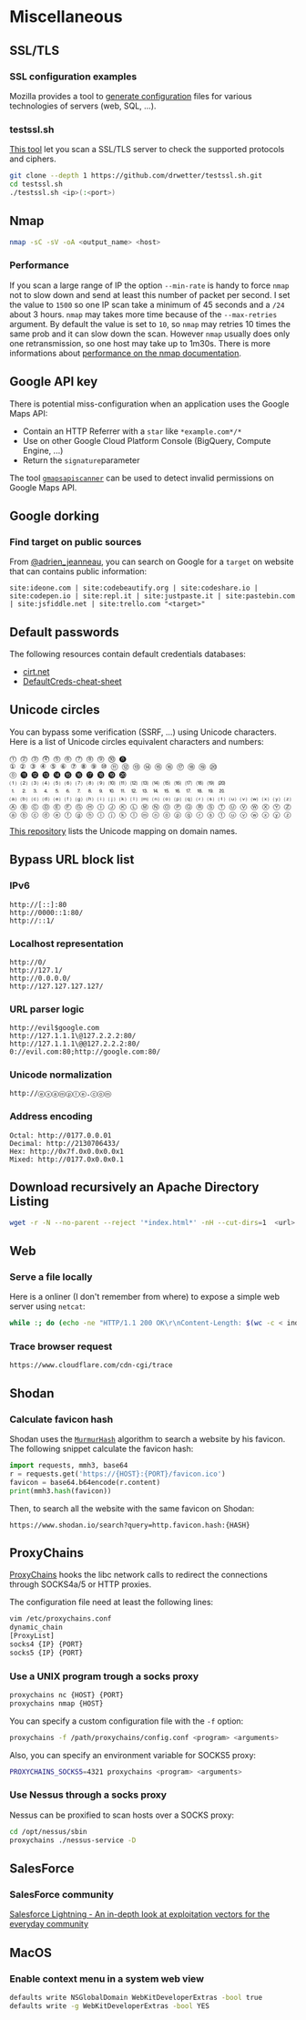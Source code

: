 Miscellaneous
============

## SSL/TLS

### SSL configuration examples

Mozilla provides a tool to [generate configuration](https://ssl-config.mozilla.org/)
files for various technologies of servers (web, SQL, ...).


### testssl.sh

[This tool](https://github.com/drwetter/testssl.sh/) let you scan a SSL/TLS
server to check the supported protocols and ciphers.

```bash
git clone --depth 1 https://github.com/drwetter/testssl.sh.git
cd testssl.sh
./testssl.sh <ip>(:<port>)
```


## Nmap

```bash
nmap -sC -sV -oA <output_name> <host>
```

### Performance

If you scan a large range of IP the option `--min-rate` is handy to force `nmap`
not to slow down and send at least this number of packet per second. I set the
value to `1500` so one IP scan take a minimum of 45 seconds and a `/24` about 3 hours.
`nmap` may takes more time because of the `--max-retries` argument. By default
the value is set to `10`, so `nmap` may retries 10 times the same prob and it can
slow down the scan. However `nmap` usually does only one retransmission, so one
host may take up to 1m30s.
There is more informations about [performance on the nmap documentation](https://nmap.org/book/man-performance.html).


## Google API key
There is potential miss-configuration when an application uses the Google Maps API:

- Contain an HTTP Referrer with a `star` like `*example.com*/*`
- Use on other Google Cloud Platform Console (BigQuery, Compute Engine, ...)
- Return the `signature`parameter


The tool [`gmapsapiscanner`](https://github.com/ozguralp/gmapsapiscanner) can be
used to detect invalid permissions on Google Maps API.


## Google dorking

### Find target on public sources

From [@adrien_jeanneau](https://mobile.twitter.com/adrien_jeanneau/status/1250740511402532865),
you can search on Google for a `target` on website that can contains public information:

```
site:ideone.com | site:codebeautify.org | site:codeshare.io | site:codepen.io | site:repl.it | site:justpaste.it | site:pastebin.com | site:jsfiddle.net | site:trello.com "<target>"
```


## Default passwords

The following resources contain default credentials databases:

- [cirt.net](https://cirt.net/passwords?vendor=)
- [DefaultCreds-cheat-sheet](https://github.com/ihebski/DefaultCreds-cheat-sheet)


## Unicode circles

You can bypass some verification (SSRF, ...) using Unicode characters. Here is
a list of Unicode circles equivalent characters and numbers:

```
⓵ ⓶ ⓷ ⓸ ⓹ ⓺ ⓻ ⓼ ⓽ ⓾ ⓿
① ② ③ ④ ⑤ ⑥ ⑦ ⑧ ⑨ ⑩ ⑪ ⑫ ⑬ ⑭ ⑮ ⑯ ⑰ ⑱ ⑲ ⑳
⓪ ⓫ ⓬ ⓭ ⓮ ⓯ ⓰ ⓱ ⓲ ⓳ ⓴
⑴ ⑵ ⑶ ⑷ ⑸ ⑹ ⑺ ⑻ ⑼ ⑽ ⑾ ⑿ ⒀ ⒁ ⒂ ⒃ ⒄ ⒅ ⒆ ⒇
⒈ ⒉ ⒊ ⒋ ⒌ ⒍ ⒎ ⒏ ⒐ ⒑ ⒒ ⒓ ⒔ ⒕ ⒖ ⒗ ⒘ ⒙ ⒚ ⒛
⒜ ⒝ ⒞ ⒟ ⒠ ⒡ ⒢ ⒣ ⒤ ⒥ ⒦ ⒧ ⒨ ⒩ ⒪ ⒫ ⒬ ⒭ ⒮ ⒯ ⒰ ⒱ ⒲ ⒳ ⒴ ⒵
Ⓐ Ⓑ Ⓒ Ⓓ Ⓔ Ⓕ Ⓖ Ⓗ Ⓘ Ⓙ Ⓚ Ⓛ Ⓜ Ⓝ Ⓞ Ⓟ Ⓠ Ⓡ Ⓢ Ⓣ Ⓤ Ⓥ Ⓦ Ⓧ Ⓨ Ⓩ
ⓐ ⓑ ⓒ ⓓ ⓔ ⓕ ⓖ ⓗ ⓘ ⓙ ⓚ ⓛ ⓜ ⓝ ⓞ ⓟ ⓠ ⓡ ⓢ ⓣ ⓤ ⓥ ⓦ ⓧ ⓨ ⓩ
```

[This repository](https://github.com/filedescriptor/Unicode-Mapping-on-Domain-names)
lists the Unicode mapping on domain names.


## Bypass URL block list

### IPv6

```
http://[::]:80
http://0000::1:80/
http://::1/
```

### Localhost representation

```
http://0/
http://127.1/
http://0.0.0.0/
http://127.127.127.127/
```

### URL parser logic

```
http://evil$google.com
http://127.1.1.1\@127.2.2.2:80/
http://127.1.1.1\@@127.2.2.2:80/
0://evil.com:80;http://google.com:80/
```

### Unicode normalization

```
http://ⓔⓧⓐⓜⓟⓛⓔ.ⓒⓞⓜ
```

### Address encoding

```
Octal: http://0177.0.0.01
Decimal: http://2130706433/
Hex: http://0x7f.0x0.0x0.0x1
Mixed: http://0177.0x0.0x0.1
```


## Download recursively an Apache Directory Listing

```bash
wget -r -N --no-parent --reject '*index.html*' -nH --cut-dirs=1  <url>
```

## Web

### Serve a file locally

Here is a onliner (I don't remember from where) to expose a simple web server
using `netcat`:

```bash
while :; do (echo -ne "HTTP/1.1 200 OK\r\nContent-Length: $(wc -c < index.html)\r\n\r\n"; cat index.html) | nc -l -p 8080; done
```


### Trace browser request

```url
https://www.cloudflare.com/cdn-cgi/trace
```


## Shodan

### Calculate favicon hash

Shodan uses the [`MurmurHash`](https://pypi.org/project/mmh3/) algorithm to
search a website by his favicon. The following snippet calculate the favicon
hash:

```python
import requests, mmh3, base64
r = requests.get('https://{HOST}:{PORT}/favicon.ico')
favicon = base64.b64encode(r.content)
print(mmh3.hash(favicon))
```

Then, to search all the website with the same favicon on Shodan:

```
https://www.shodan.io/search?query=http.favicon.hash:{HASH}
```

## ProxyChains

[ProxyChains](https://github.com/haad/proxychains) hooks the libc network calls
to redirect the connections through SOCKS4a/5 or HTTP proxies.

The configuration file need at least the following lines:

```bash
vim /etc/proxychains.conf
dynamic_chain
[ProxyList]
socks4 {IP} {PORT}
socks5 {IP} {PORT}
```

### Use a UNIX program trough a socks proxy

```bash
proxychains nc {HOST} {PORT}
proxychains nmap {HOST}
```

You can specify a custom configuration file with the `-f` option:

```bash
proxychains -f /path/proxychains/config.conf <program> <arguments>
```

Also, you can specify an environment variable for SOCKS5 proxy:

```bash
PROXYCHAINS_SOCKS5=4321 proxychains <program> <arguments>
```

### Use Nessus through a socks proxy

Nessus can be proxified to scan hosts over a SOCKS proxy:

```bash
cd /opt/nessus/sbin
proxychains ./nessus-service -D
```


## SalesForce

### SalesForce community

[Salesforce Lightning - An in-depth look at exploitation vectors for the everyday community](https://www.enumerated.de/index/salesforce#exploitation)


## MacOS

### Enable context menu in a system web view

```bash
defaults write NSGlobalDomain WebKitDeveloperExtras -bool true
defaults write -g WebKitDeveloperExtras -bool YES
```
